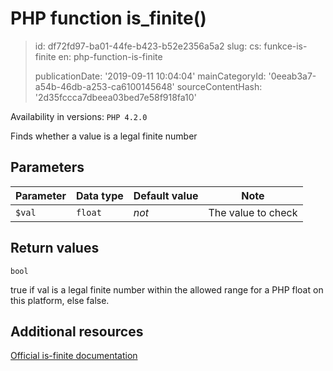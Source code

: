 PHP function is_finite()
========================

> id: df72fd97-ba01-44fe-b423-b52e2356a5a2
> slug:
> 	cs: funkce-is-finite
> 	en: php-function-is-finite
> 
> publicationDate: '2019-09-11 10:04:04'
> mainCategoryId: '0eeab3a7-a54b-46db-a253-ca6100145648'
> sourceContentHash: '2d35fccca7dbeea03bed7e58f918fa10'

Availability in versions: `PHP 4.2.0`

Finds whether a value is a legal finite number


Parameters
--------------

| Parameter | Data type | Default value | Note |
|-----|-----|-----|-----|
| `$val` | `float` | *not* | The value to check |


Return values
----------------

`bool`

true if val is a legal finite
number within the allowed range for a PHP float on this platform,
else false.

Additional resources
------------

[Official is-finite documentation](https://www.php.net/manual/en/function.is-finite.php)
